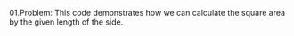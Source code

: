 01.Problem:
This code demonstrates how we can calculate the square area by the given length of the side.
